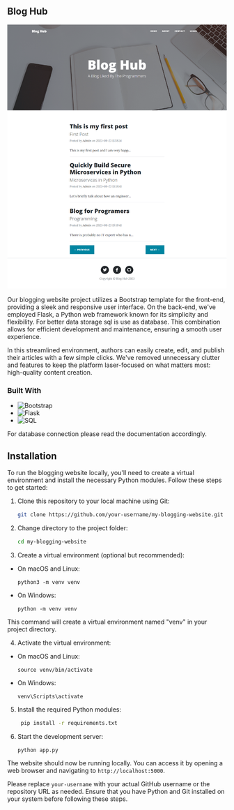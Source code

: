 ## Blog Hub

![enter image description here](/static/img/blog_hub.png)

Our blogging website project utilizes a Bootstrap template for the front-end, providing a sleek and responsive user interface. On the back-end, we've employed Flask, a Python web framework known for its simplicity and flexibility. For better data storage sql is use as database. This combination allows for efficient development and maintenance, ensuring a smooth user experience.

In this streamlined environment, authors can easily create, edit, and publish their articles with a few simple clicks. We've removed unnecessary clutter and features to keep the platform laser-focused on what matters most: high-quality content creation.

### Built With

- ![Bootstrap](https://img.shields.io/badge/Bootstrap-7952B3?style=for-the-badge&logo=bootstrap&logoColor=white)
- ![Flask](https://img.shields.io/badge/Flask-000000?style=for-the-badge&logo=flask&logoColor=white)
- ![SQL](https://img.shields.io/badge/SQL-4479A1?style=for-the-badge&logo=sql&logoColor=white)

For database connection please read the documentation accordingly.
<br>

## Installation

To run the blogging website locally, you'll need to create a virtual environment and install the necessary Python modules. Follow these steps to get started:

1. Clone this repository to your local machine using Git:

   ```sh
   git clone https://github.com/your-username/my-blogging-website.git
   ```

2. Change directory to the project folder:

   ```sh
   cd my-blogging-website
   ```

3. Create a virtual environment (optional but recommended):

- On macOS and Linux:

  ```
  python3 -m venv venv
  ```

- On Windows:

  ```
  python -m venv venv
  ```

This command will create a virtual environment named "venv" in your project directory.

4. Activate the virtual environment:

- On macOS and Linux:

  ```
  source venv/bin/activate
  ```

- On Windows:

  ```
  venv\Scripts\activate
  ```

5. Install the required Python modules:

   ```sh
    pip install -r requirements.txt
   ```

6. Start the development server:
   ```sh
   python app.py
   ```

The website should now be running locally. You can access it by opening a web browser and navigating to `http://localhost:5000`.

Please replace `your-username` with your actual GitHub username or the repository URL as needed. Ensure that you have Python and Git installed on your system before following these steps.

   <!-- MARKDOWN LINKS & IMAGES -->
   <!-- https://www.markdownguide.org/basic-syntax/#reference-style-links -->

[contributors-shield]: https://img.shields.io/github/contributors/othneildrew/Best-README-Template.svg?style=for-the-badge
[contributors-url]: https://github.com/othneildrew/Best-README-Template/graphs/contributors
[forks-shield]: https://img.shields.io/github/forks/othneildrew/Best-README-Template.svg?style=for-the-badge
[forks-url]: https://github.com/othneildrew/Best-README-Template/network/members
[stars-shield]: https://img.shields.io/github/stars/othneildrew/Best-README-Template.svg?style=for-the-badge
[stars-url]: https://github.com/othneildrew/Best-README-Template/stargazers
[issues-shield]: https://img.shields.io/github/issues/othneildrew/Best-README-Template.svg?style=for-the-badge
[issues-url]: https://github.com/othneildrew/Best-README-Template/issues
[license-shield]: https://img.shields.io/github/license/othneildrew/Best-README-Template.svg?style=for-the-badge
[license-url]: https://github.com/othneildrew/Best-README-Template/blob/master/LICENSE.txt
[linkedin-shield]: https://img.shields.io/badge/-LinkedIn-black.svg?style=for-the-badge&logo=linkedin&colorB=555
[linkedin-url]: https://linkedin.com/in/othneildrew
[product-screenshot]: images/screenshot.png
[Next.js]: https://img.shields.io/badge/next.js-000000?style=for-the-badge&logo=nextdotjs&logoColor=white
[Next-url]: https://nodejs.org/
[React.js]: https://img.shields.io/badge/React-20232A?style=for-the-badge&logo=react&logoColor=61DAFB
[React-url]: https://reactjs.org/
[Vue.js]: https://img.shields.io/badge/Vue.js-35495E?style=for-the-badge&logo=vuedotjs&logoColor=4FC08D
[Vue-url]: https://vuejs.org/
[Angular.io]: https://img.shields.io/badge/Angular-DD0031?style=for-the-badge&logo=angular&logoColor=white
[Angular-url]: https://angular.io/
[Svelte.dev]: https://img.shields.io/badge/Svelte-4A4A55?style=for-the-badge&logo=svelte&logoColor=FF3E00
[Svelte-url]: https://svelte.dev/
[Laravel.com]: https://img.shields.io/badge/Laravel-FF2D20?style=for-the-badge&logo=laravel&logoColor=white
[Laravel-url]: https://laravel.com
[Bootstrap.com]: https://img.shields.io/badge/Bootstrap-563D7C?style=for-the-badge&logo=bootstrap&logoColor=white
[Bootstrap-url]: https://getbootstrap.com
[JQuery.com]: https://img.shields.io/badge/jQuery-0769AD?style=for-the-badge&logo=jquery&logoColor=white
[JQuery-url]: https://jquery.com
